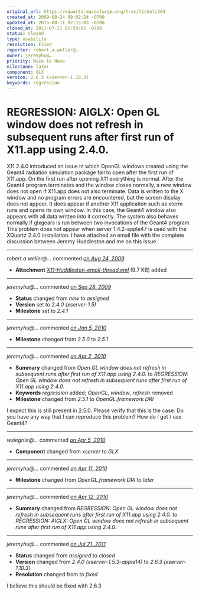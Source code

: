 ```yaml
---
original_url: https://xquartz.macosforge.org/trac/ticket/304
created_at: 2009-08-24 09:02:24 -0700
updated_at: 2015-08-11 02:15:03 -0700
closed_at: 2011-07-21 01:59:02 -0700
status: closed
type: usability
resolution: Fixed
reporter: robert.a.weller@…
owner: jeremyhu@…
priority: Nice to Have
milestone: later
component: GLX
version: 2.6.3 (xserver-1.10.3)
keywords: regression
---
```


REGRESSION: AIGLX: Open GL window does not refresh in subsequent runs after first run of X11.app using 2.4.0.
=============================================================================================================


X11 2.4.0 introduced an issue in which OpenGL windows created using the Geant4 radiation simulation package fail to open after the first run of X11.app. On the first run after opening X11 everything is normal. After the Geant4 program terminates and the window closes normally, a new window does not open if X11.app does not also terminate. Data is written to the X window and no program errors are encountered, but the screen display does not appear. It does appear if another X11 application such as xterm runs and opens its own window. In this case, the Geant4 window also appears with all data written into it correctly. The system also behaves normally if glxgears is run between two invocations of the Geant4 program. This problem does not appear when server 1.4.2-apple47 is used with the XQuartz 2.4.0 installation. I have attached an email file with the complete discussion between Jeremy Huddleston and me on this issue.



---

*robert.a.weller@…* commented *[on Aug 24, 2009](https://xquartz.macosforge.org/trac/attachment/ticket/304/X11-Huddleston-email-thread.eml "August 24, 2009 at 9:03 AM PDT")*

-   **Attachment** *[X11-Huddleston-email-thread.eml](../attachment/ticket/304/X11-Huddleston-email-thread.eml)* (9.7 KB) added



---

*jeremyhu@…* commented *[on Sep 28, 2009](https://xquartz.macosforge.org/trac/ticket/304#comment:1 "September 28, 2009 at 10:45 AM PDT")*

-   **Status** changed from *new* to *assigned*
-   **Version** set to *2.4.0 (xserver-1.5)*
-   **Milestone** set to *2.4.1*



---

*jeremyhu@…* commented *[on Jan 5, 2010](https://xquartz.macosforge.org/trac/ticket/304#comment:2 "January 5, 2010 at 7:09 PM PST")*

-   **Milestone** changed from *2.5.0* to *2.5.1*



---

*jeremyhu@…* commented *[on Apr 2, 2010](https://xquartz.macosforge.org/trac/ticket/304#comment:3 "April 2, 2010 at 9:00 PM PDT")*

-   **Summary** changed from *Open GL window does not refresh in subsequent runs after first run of X11.app using 2.4.0.* to *REGRESSION: Open GL window does not refresh in subsequent runs after first run of X11.app using 2.4.0.*
-   **Keywords** *regression* added; *OpenGL*, *window*, *refresh* removed
-   **Milestone** changed from *2.5.1* to *OpenGL.framework DRI*

I expect this is still present in 2.5.0. Please verify that this is the case. Do you have any way that I can reproduce this problem? How do I get / use Geant4?



---

*wsiegrist@…* commented *[on Apr 5, 2010](https://xquartz.macosforge.org/trac/ticket/304#comment:4 "April 5, 2010 at 10:44 AM PDT")*

-   **Component** changed from *xserver* to *GLX*



---

*jeremyhu@…* commented *[on Apr 11, 2010](https://xquartz.macosforge.org/trac/ticket/304#comment:5 "April 11, 2010 at 4:28 PM PDT")*

-   **Milestone** changed from *OpenGL.framework DRI* to *later*



---

*jeremyhu@…* commented *[on Apr 12, 2010](https://xquartz.macosforge.org/trac/ticket/304#comment:6 "April 12, 2010 at 11:14 AM PDT")*

-   **Summary** changed from *REGRESSION: Open GL window does not refresh in subsequent runs after first run of X11.app using 2.4.0.* to *REGRESSION: AIGLX: Open GL window does not refresh in subsequent runs after first run of X11.app using 2.4.0.*



---

*jeremyhu@…* commented *[on Jul 21, 2011](https://xquartz.macosforge.org/trac/ticket/304#comment:7 "July 21, 2011 at 1:59 AM PDT")*

-   **Status** changed from *assigned* to *closed*
-   **Version** changed from *2.4.0 (xserver-1.5.3-apple14)* to *2.6.3 (xserver-1.10.3)*
-   **Resolution** changed from to *fixed*

I believe this should be fixed with 2.6.3



